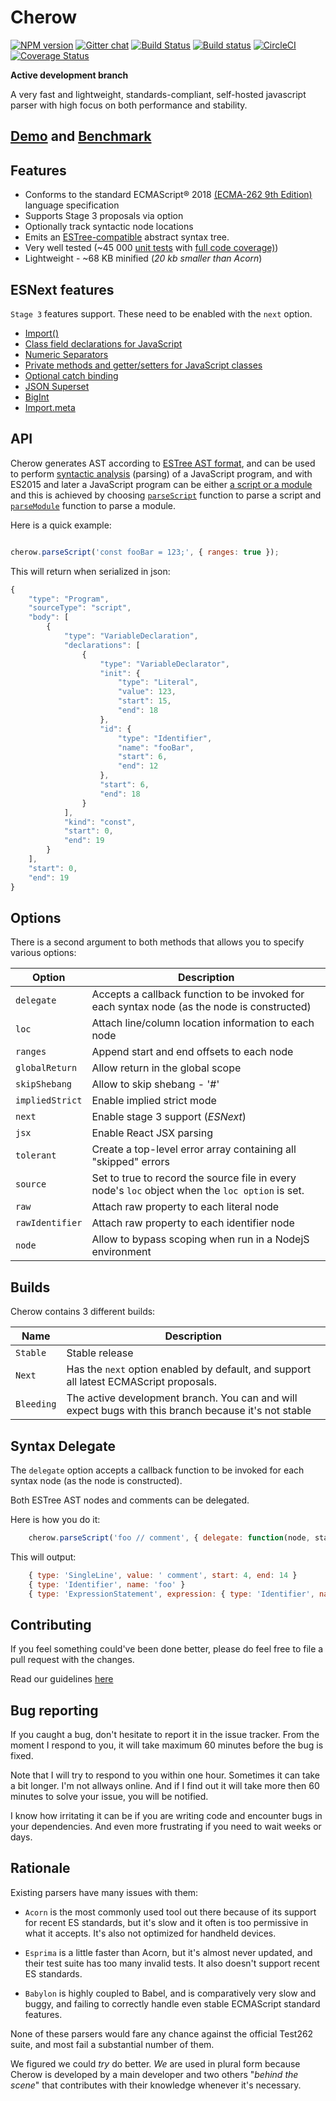 # Cherow

[![NPM version](https://img.shields.io/npm/v/cherow.svg)](https://www.npmjs.com/package/cherow)
[![Gitter chat](https://badges.gitter.im/gitterHQ/gitter.png)](https://gitter.im/cherow/cherow)
[![Build Status](https://travis-ci.org/cherow/cherow.svg?branch=master)](https://travis-ci.org/cherow/cherow)
[![Build status](https://ci.appveyor.com/api/projects/status/pkydnkv0deckns5l/branch/master?svg=true)](https://ci.appveyor.com/project/Kflash/cherow/branch/master)
[![CircleCI](https://circleci.com/gh/cherow/cherow.svg?style=svg)](https://circleci.com/gh/cherow/cherow)
[![Coverage Status](https://coveralls.io/repos/github/cherow/cherow/badge.svg?branch=master)](https://coveralls.io/github/cherow/cherow?branch=master)

**Active development branch**



A very fast and lightweight, standards-compliant, self-hosted javascript parser with high focus on both performance and stability.

## [Demo](https://cherow.github.io/cherow/) and [Benchmark](https://cherow.github.io/cherow/performance/)

## Features

* Conforms to the standard ECMAScript® 2018 [(ECMA-262 9th Edition)](https://tc39.github.io/ecma262/) language specification 
* Supports Stage 3 proposals via option
* Optionally track syntactic node locations
* Emits an [ESTree-compatible](https://github.com/estree/estree) abstract syntax tree.
* Very well tested (~45 000 [unit tests](https://github.com/cherow/cherow/tree/master/test) with [full code coverage)](https://coveralls.io/github/cherow/cherow))
* Lightweight - ~68 KB minified (*20 kb smaller than Acorn*)

## ESNext features

`Stage 3` features support. These need to be enabled with the `next` option. 

* [Import()](https://github.com/tc39/proposal-dynamic-import)
* [Class field declarations for JavaScript](https://github.com/tc39/proposal-class-fields)
* [Numeric Separators](https://github.com/tc39/proposal-numeric-separator)
* [Private methods and getter/setters for JavaScript classes](https://github.com/tc39/proposal-private-methods)
* [Optional catch binding](https://github.com/tc39/proposal-optional-catch-binding)
* [JSON Superset](https://github.com/tc39/proposal-json-superset)
* [BigInt](https://github.com/tc39/proposal-bigint)
* [Import.meta](https://github.com/tc39/proposal-import-meta)

## API

Cherow generates AST according to [ESTree AST format](https://github.com/estree/estree), and can be used to perform [syntactic analysis](https://en.wikipedia.org/wiki/Parsing) (parsing) of a JavaScript program, and with ES2015 and later a JavaScript program can be either [a script or a module](http://www.ecma-international.org/ecma-262/8.0/index.html#sec-ecmascript-language-scripts-and-modules) and this is achieved by choosing [`parseScript`](http://www.ecma-international.org/ecma-262/8.0/#sec-parse-script) function to parse a script and [`parseModule`](http://www.ecma-international.org/ecma-262/8.0/#sec-parsemodule) function to parse a module.


Here is a quick example:

```js

cherow.parseScript('const fooBar = 123;', { ranges: true });

```

This will return when serialized in json:

```js
{
    "type": "Program",
    "sourceType": "script",
    "body": [
        {
            "type": "VariableDeclaration",
            "declarations": [
                {
                    "type": "VariableDeclarator",
                    "init": {
                        "type": "Literal",
                        "value": 123,
                        "start": 15,
                        "end": 18
                    },
                    "id": {
                        "type": "Identifier",
                        "name": "fooBar",
                        "start": 6,
                        "end": 12
                    },
                    "start": 6,
                    "end": 18
                }
            ],
            "kind": "const",
            "start": 0,
            "end": 19
        }
    ],
    "start": 0,
    "end": 19
}
```

## Options

There is a second argument to both methods that allows you to specify various options:

| Option        | Description |
| ----------- | ------------------------------------------------------------ |
| `delegate`        | Accepts a callback function to be invoked for each syntax node (as the node is constructed) |
| `loc      `       | Attach line/column location information to each node |
| `ranges`          | Append start and end offsets to each node |
| `globalReturn`    | Allow return in the global scope |
| `skipShebang`     | Allow to skip shebang - '#' |
| `impliedStrict`   | Enable implied strict mode |
| `next`            | Enable stage 3 support (*ESNext*)  |
| `jsx`             | Enable React JSX parsing  |
| `tolerant`        | Create a top-level error array containing all "skipped" errors |
| `source`          | Set to true to record the source file in every node's `loc` object when the `loc option` is set.  |
| `raw`             | Attach raw property to each literal node    |
| `rawIdentifier`   | Attach raw property to each identifier node    |
| `node`            | Allow to bypass scoping when run in a NodejS environment |

## Builds

Cherow contains 3 different builds:

| Name        | Description |
| ----------- | ------------------------------------------------------------ |
| `Stable`    | Stable release |
| `Next`      | Has the `next` option enabled by default, and support all latest ECMAScript proposals. |
| `Bleeding`  | The active development branch. You can and will expect bugs with this branch because it's not stable |

## Syntax Delegate

The `delegate` option accepts a callback function to be invoked for each syntax node (as the node is constructed). 

Both ESTree AST nodes and comments can be delegated.

Here is how you do it:

```js
    cherow.parseScript('foo // comment', { delegate: function(node, start, end) { } } )
```

This will output:

```js
    { type: 'SingleLine', value: ' comment', start: 4, end: 14 }
    { type: 'Identifier', name: 'foo' }
    { type: 'ExpressionStatement', expression: { type: 'Identifier', name: 'foo' } }
``` 

## Contributing

If you feel something could've been done better, please do feel free to file a pull request with the changes.

Read our guidelines [here](CONTRIBUTING.md)

## Bug reporting

If you caught a bug, don't hesitate to report it in the issue tracker. From the moment I respond to you, it will take maximum 60 minutes before the bug is fixed. 

Note that I will try to respond to you within one hour. Sometimes it can take a bit longer. I'm not allways online. And if I find out it 
will take more then 60 minutes to solve your issue, you will be notified. 

I know how irritating it can be if you are writing code and encounter bugs in your dependencies. And even more frustrating if you need to wait weeks or days.


## Rationale

Existing parsers have many issues with them:

* `Acorn` is the most commonly used tool out there because of its support for recent ES standards, but it's slow and it often is too permissive in what it accepts. It's also not optimized for handheld devices.

* `Esprima` is a little faster than Acorn, but it's almost never updated, and their test suite has too many invalid tests. It also doesn't support recent ES standards.

* `Babylon` is highly coupled to Babel, and is comparatively very slow and buggy, and failing to correctly handle even stable ECMAScript standard features.

None of these parsers would fare any chance against the official Test262 suite, and most fail a substantial number of them. 

We figured we could *try* do better. *We* are used in plural form because Cherow is developed by a main developer and two 
others "*behind the scene*" that contributes with their knowledge whenever it's necessary.
